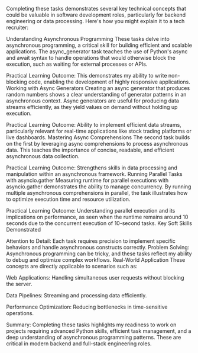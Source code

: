 Completing these tasks demonstrates several key technical concepts that could be valuable in software development roles, particularly for backend engineering or data processing. Here's how you might explain it to a tech recruiter:

Understanding Asynchronous Programming
These tasks delve into asynchronous programming, a critical skill for building efficient and scalable applications. The async_generator task teaches the use of Python's async and await syntax to handle operations that would otherwise block the execution, such as waiting for external processes or APIs.

Practical Learning Outcome: This demonstrates my ability to write non-blocking code, enabling the development of highly responsive applications.
Working with Async Generators
Creating an async generator that produces random numbers shows a clear understanding of generator patterns in an asynchronous context. Async generators are useful for producing data streams efficiently, as they yield values on demand without holding up execution.

Practical Learning Outcome: Ability to implement efficient data streams, particularly relevant for real-time applications like stock trading platforms or live dashboards.
Mastering Async Comprehensions
The second task builds on the first by leveraging async comprehensions to process asynchronous data. This teaches the importance of concise, readable, and efficient asynchronous data collection.

Practical Learning Outcome: Strengthens skills in data processing and manipulation within an asynchronous framework.
Running Parallel Tasks with asyncio.gather
Measuring runtime for parallel executions with asyncio.gather demonstrates the ability to manage concurrency. By running multiple asynchronous comprehensions in parallel, the task illustrates how to optimize execution time and resource utilization.

Practical Learning Outcome: Understanding parallel execution and its implications on performance, as seen when the runtime remains around 10 seconds due to the concurrent execution of 10-second tasks.
Key Soft Skills Demonstrated

Attention to Detail: Each task requires precision to implement specific behaviors and handle asynchronous constructs correctly.
Problem Solving: Asynchronous programming can be tricky, and these tasks reflect my ability to debug and optimize complex workflows.
Real-World Application
These concepts are directly applicable to scenarios such as:

Web Applications: Handling simultaneous user requests without blocking the server.

Data Pipelines: Streaming and processing data efficiently.

Performance Optimization: Reducing bottlenecks in time-sensitive operations.

Summary: Completing these tasks highlights my readiness to work on projects requiring advanced Python skills, efficient task management, and a deep understanding of asynchronous programming patterns. These are critical in modern backend and full-stack engineering roles.

